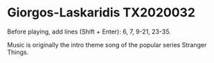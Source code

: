 # Giorgos-Laskaridis ΤΧ2020032
 
 
Before playing, add lines (Shift + Enter):
6,
7,
9-21,
23-35.

Music is originally the intro theme song of the popular series Stranger Things.
